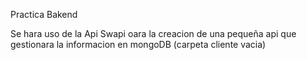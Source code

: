 Practica Bakend 

Se hara uso de la Api Swapi oara la creacion de una pequeña api que gestionara la informacion en mongoDB 
(carpeta cliente vacia)
